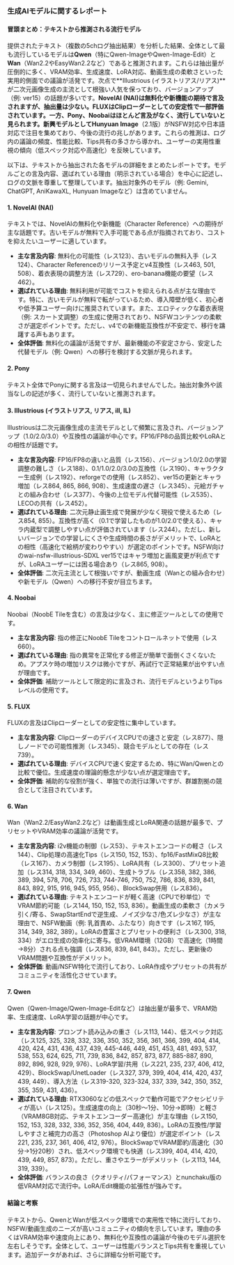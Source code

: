 ### 生成AIモデルに関するレポート

#### 冒頭まとめ：テキストから推測される流行モデル
提供されたテキスト（複数の5chログ抽出結果）を分析した結果、全体として最も流行しているモデルは**Qwen**（特にQwen-ImageやQwen-Image-Edit）と**Wan**（Wan2.2やEasyWan2.2など）であると推測されます。これらは抽出量が圧倒的に多く、VRAM効率、生成速度、LoRA対応、動画生成の柔軟さといった実用的側面での議論が活発です。次点で**Illustrious (イラストリアス/リアス)**が二次元画像生成の主流として根強い人気を保っており、バージョンアップ（例: ver15）の話題が多いです。**NovelAI (NAI)**は無料化や新機能の期待で言及されますが、抽出量は少ない。**FLUX**はClipローダーとしての安定性で一部評価されています。一方、**Pony**、**Noobai**はほとんど言及がなく、流行していないと見られます。新興モデルとして**Hunyuan Image**（2.1版）がNSFW対応や日本語対応で注目を集めており、今後の流行の兆しがあります。これらの推測は、ログ内の議論の頻度、性能比較、Tips共有の多さから導かれ、ユーザーの実用性重視の傾向（低スペック対応や高速化）を反映しています。

以下は、テキストから抽出された各モデルの詳細をまとめたレポートです。モデルごとの言及内容、選ばれている理由（明示されている場合）を中心に記述し、ログの文脈を尊重して整理しています。抽出対象外のモデル（例: Gemini, ChatGPT, AniKawaXL, Hunyuan Imageなど）は含めていません。

#### 1. NovelAI (NAI)
テキストでは、NovelAIの無料化や新機能（Character Reference）への期待が主な話題です。古いモデルが無料で入手可能である点が指摘されており、コストを抑えたいユーザーに適しています。
- **主な言及内容**: 無料化の可能性（レス123）、古いモデルの無料入手（レス124）、Character Referenceのリリース予定とv4互換性（レス463, 501, 508）、着衣表現の調整方法（レス729）、ero-banana機能の要望（レス462）。
- **選ばれている理由**: 無料利用が可能でコストを抑えられる点が主な理由です。特に、古いモデルが無料で転がっているため、導入障壁が低く、初心者や低予算ユーザー向けに推奨されています。また、エロティックな着衣表現（例: スカート丈調整）の生成に使用されており、NSFWコンテンツの柔軟さが選定ポイントです。ただし、v4での新機能互換性が不安定で、移行を躊躇する声もあります。
- **全体評価**: 無料化の議論が活発ですが、最新機能の不安定さから、安定した代替モデル（例: Qwen）への移行を検討する文脈が見られます。

#### 2. Pony
テキスト全体でPonyに関する言及は一切見られませんでした。抽出対象外や該当なしの記述が多く、流行していないと推測されます。

#### 3. Illustrious (イラストリアス, リアス, ill, IL)
Illustriousは二次元画像生成の主流モデルとして頻繁に言及され、バージョンアップ（1.0/2.0/3.0）や互換性の議論が中心です。FP16/FP8の品質比較やLoRAとの相性が話題です。
- **主な言及内容**: FP16/FP8の違いと品質（レス156）、バージョン1.0/2.0の学習調整の難しさ（レス188）、0.1/1.0/2.0/3.0の互換性（レス190）、キャラクター生成例（レス192）、reforgeでの使用（レス852）、ver15の更新とキャラ増加（レス864, 865, 866, 908）、生成速度の遅さ（レス345）、元絵ガチャとの組み合わせ（レス377）、今後の上位モデル代替可能性（レス535）、LECOの共有（レス452）。
- **選ばれている理由**: 二次元静止画生成で発展が少なく現役で使えるため（レス854, 855）。互換性が高く（0.1で学習したものが1.0/2.0で使える）、キャラ内蔵型で調整しやすい点が評価されています（レス244）。ただし、新しいバージョンでの学習しにくさや生成時間の長さがデメリットで、LoRAとの相性（高速化で絵柄が変わりやすい）が選定のポイントです。NSFW向けのwai-nsfw-illustrious-SDXL ver15ではキャラ増加と画風変更が利点ですが、LoRAユーザーには困る場合あり（レス865, 908）。
- **全体評価**: 二次元主流として根強いですが、動画生成（Wanとの組み合わせ）や新モデル（Qwen）への移行不安が目立ちます。

#### 4. Noobai
Noobai（NoobE Tileを含む）の言及は少なく、主に修正ツールとしての使用です。
- **主な言及内容**: 指の修正にNoobE Tileをコントロールネットで使用（レス660）。
- **選ばれている理由**: 指の異常を正常化する修正が簡単で面倒くさくないため。アプスケ時の増加リスクは微小ですが、再試行で正常結果が出やすい点が理由です。
- **全体評価**: 補助ツールとして限定的に言及され、流行モデルというよりTipsレベルの使用です。

#### 5. FLUX
FLUXの言及はClipローダーとしての安定性に集中しています。
- **主な言及内容**: ClipローダーのデバイスCPUでの速さと安定（レス877）、隠しノードでの可能性推測（レス345）、競合モデルとしての存在（レス739）。
- **選ばれている理由**: デバイスCPUで速く安定するため、特にWan/Qwenとの比較で優位。生成速度の理論的懸念が少ない点が選定理由です。
- **全体評価**: 補助的な役割が強く、単独での流行は薄いですが、群雄割拠の競合として注目されています。

#### 6. Wan
Wan（Wan2.2/EasyWan2.2など）は動画生成とLoRA関連の話題が最多で、プリセットやVRAM効率の議論が活発です。
- **主な言及内容**: i2v機能の制御（レス53）、テキストエンコードの軽さ（レス144）、Clip処理の高速化Tips（レス150, 152, 153）、fp16/FastMixQ8比較（レス167）、カメラ制御（レス195）、LoRA共有（レス300）、プリセット追加（レス314, 318, 334, 349, 460）、生成トラブル（レス358, 382, 386, 389, 394, 578, 706, 726, 733, 744-746, 750, 752, 786, 836, 839, 841, 843, 892, 915, 916, 945, 955, 956）、BlockSwap併用（レス836）。
- **選ばれている理由**: テキストエンコードが軽く高速（CPUで秒単位）でVRAM節約可能（レス144, 150, 152, 153, 836）。動画生成の柔軟さ（カメラ引く/寄る、SwapStartEndで逆生成、ノイズ少なさ/色ズレ少なさ）が主な理由で、NSFW動画（例: 乳首責め、ふたなり）向きです（レス167, 195, 314, 349, 382, 389）。LoRAの豊富さとプリセットの便利さ（レス300, 318, 334）がエロ生成の効率化に寄与。低VRAM環境（12GB）で高速化（1時間→8分）される点も強調（レス836, 839, 841, 843）。ただし、更新後のVRAM問題や互換性がデメリット。
- **全体評価**: 動画/NSFW特化で流行しており、LoRA作成やプリセットの共有がコミュニティを活性化させています。

#### 7. Qwen
Qwen（Qwen-Image/Qwen-Image-Editなど）は抽出量が最多で、VRAM効率、生成速度、LoRA学習の話題が中心です。
- **主な言及内容**: プロンプト読み込みの重さ（レス113, 144）、低スペック対応（レス125, 325, 328, 332, 336, 350, 352, 356, 361, 366, 399, 404, 414, 420, 424, 431, 436, 437, 439, 445-446, 449, 451, 453, 481, 493, 537, 538, 553, 624, 625, 711, 739, 836, 842, 857, 873, 877, 885-887, 890, 892, 896, 928, 929, 976）、LoRA学習/共用（レス221, 235, 237, 406, 412, 429）、BlockSwap/UnetLoader（レス327, 379, 399, 404, 414, 420, 437, 439, 449）、導入方法（レス319-320, 323-324, 337, 339, 342, 350, 352, 355, 359, 431, 436）。
- **選ばれている理由**: RTX3060などの低スペックで動作可能でアクセシビリティが高い（レス125）。生成速度の向上（30秒〜1分、10分→即時）と軽さ（VRAM8GB対応、テキストエンコーダー高速化）が主な理由（レス150, 152, 153, 328, 332, 336, 352, 356, 404, 449, 836）。LoRAの互換性/学習しやすさと補完力の高さ（Photoshop AIより優位）が選定ポイント（レス221, 235, 237, 361, 406, 412, 976）。BlockSwapでVRAM節約/高速化（30分→1分20秒）され、低スペック環境でも快適（レス399, 404, 414, 420, 439, 449, 857, 873）。ただし、重さやエラーがデメリット（レス113, 144, 319, 339）。
- **全体評価**: バランスの良さ（クオリティ/パフォーマンス）とnunchaku版の低VRAM対応で流行中。LoRA/Edit機能の拡張性が強みです。

#### 結論と考察
テキストから、QwenとWanが低スペック環境での実用性で特に流行しており、NSFW/動画生成のニーズが高いコミュニティの傾向を示しています。理由の多くはVRAM効率や速度向上にあり、無料化や互換性の議論が今後のモデル選択を左右しそうです。全体として、ユーザーは性能バランスとTips共有を重視しています。追加データがあれば、さらに詳細な分析可能です。